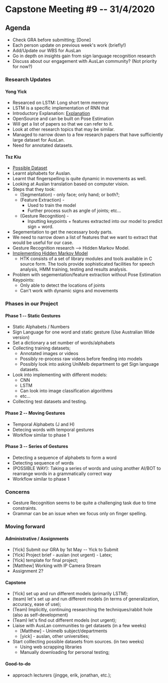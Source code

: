 # Capstone Meeting #9 -- 31/4/2020

## Agenda
* Check GRA before submitting; [Done]
* Each person update on previous week's work (briefly!)
* Add/Update our WBS for AusLan
* Go in depth on insights gain from sign language recognition research
* Discuss about our engagement with AusLan community? (Not priority for now?)

### Research Updates
#### Yong Yick
* Researced on LSTM: Long short term memory
* LSTM is a specific implementation of RNN that 
* Introductory Explanation: [Explanation](https://colah.github.io/posts/2015-08-Understanding-LSTMs/)
* OpenSource and can be built on Pose Estimation
* Will get a list of papers so that we can refer to it.
* Look at other research topics that may be similar.
* Managed to narrow down to a few research papers that have sufficiently large dataset for AusLan.
* Need for annotated datasets.
 
#### Tsz Kiu
* [Possible Dataset](https://github.com/Signbank/Auslan-signbank/tree/master/signbank)
* Learnt alphabets for Auslan.
* Learnt that fingerspelling is quite dynamic in movements as well.
* Looking at Auslan translation based on computer vision.
* Steps that they took:
    * (Segmentation) - only face; only hand; or both?;
    * (Feature Extraction) - 
        * Used to train the model
        * Further process such as angle of joints; etc...
    * (Gesture Recognition) -
        * Inputting keypoints + features extracted into our model to predict sign + word.
* Segementation to get the necessary body parts.
* We need to narrow down a list of features that we want to extract that would be useful for our case.
* Gesture Recognition research --> Hidden Markov Model.
* [Implementing Hidden Markov Model](http://htk.eng.cam.ac.uk/)
    * HTK consists of a set of library modules and tools available in C source form. The tools provide sophisticated facilities for speech analysis, HMM training, testing and results analysis. 
* Problem with segementation/feature extraction without Pose Estimation Keypoints:
    * Only able to detect the locations of joints
    * Can't work with dynamic signs and movements

### Phases in our Project
#### Phase 1 -- Static Gestures
* Static Alphabets / Numbers
* Sign Language for one word and static gesture (Use Australian Wide version)
* Set a dictionary a set number of words/alphabets
* Collecting training datasets;
    * Annotated images or videos
    * Possibly re-process raw videos before feeding into models
    * Possibly look into asking UniMelb department to get Sign language datasets.
* Look into implementing with different models:
    * CNN
    * LSTM
    * Can look into image classification algorithms
    * etc...
* Collecting test datasets and testing.

#### Phase 2 -- Moving Gestures
* Temporal Alphabets (J and H)
* Detecing words with temporal gestures
* Workflow similar to phase 1

#### Phase 3 -- Series of Gestures
* Detecting a sequence of alphabets to form a word
* Detecting sequence of words
* (POSSIBLE WAY): Taking a series of words and using another AI/BOT to rearrange words in a grammatically correct way
* Workflow similar to phase 1

### Concerns
* Gesture Recognition seems to be quite a challenging task due to time constraints.
* Grammar can be an issue when we focus only on finger spelling.

### Moving forward 

#### Administrative / Assignments
* [Yick] Submit our GRA by 1st May -- Yick to Submit
* [Yick] Project brief - auslan (not urgent) - Latex;
* [Yick] template for final project;
* [Matthew] Working with IP Camera Stream
* Assignment 2?

#### Capstone
* [Yick] set up and run different models (primarily LSTM);
* (team) let's set up and run different models (in terms of generalization, accuracy, ease of use);
* (Team) Implicitly, continuing researching the techniques/rabbit hole (also as self-development)
* (Team) let's find out different models (not urgent);
* Liaise with AusLan communities to get datasets 
(in a few weeks)
    * [Matthew] - Unimelb subject/departments
    * [yick] - auslan, other universities;
* Start colllecting possible datasets from sources.
(in two weeks)
    * Using web scrapping libraries
    * Manually downloading for personal testing;

#### Good-to-do
* approach lecturers (jingge, erik, jonathan, etc.);